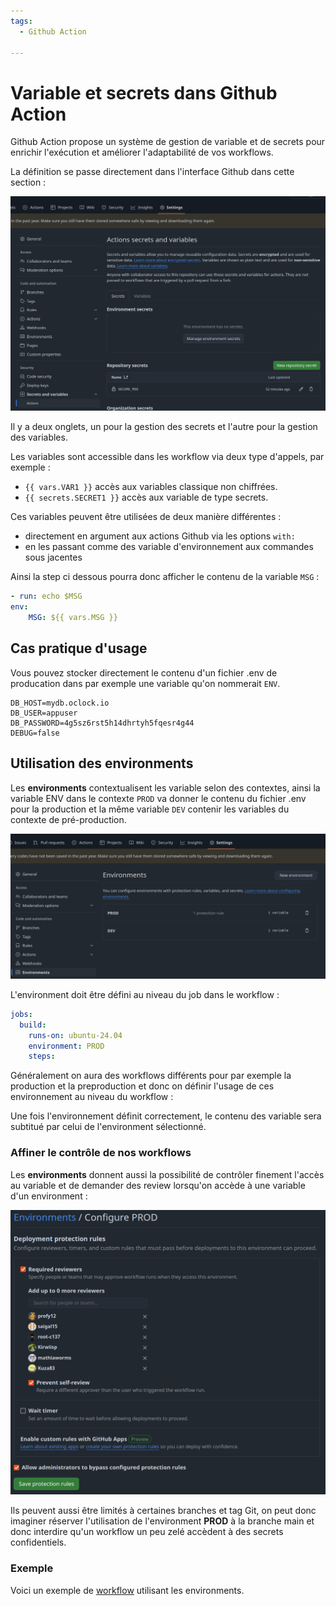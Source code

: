 ```yaml
---
tags:
  - Github Action

---
```

# Variable et secrets dans Github Action

Github Action propose un système de gestion de variable et de secrets pour enrichir l'exécution et améliorer l'adaptabilité de vos workflows.

La définition se passe directement dans l'interface Github dans cette section :

![alt text](image-4.png)

Il y a deux onglets, un pour la gestion des secrets et l'autre pour la gestion des variables.

Les variables sont accessible dans les workflow via deux type d'appels, par exemple :

- `{{ vars.VAR1 }}` accès aux variables classique non chiffrées.
- `{{ secrets.SECRET1 }}` accès aux variable de type secrets.

Ces variables peuvent être utilisées de deux manière différentes :

- directement en argument aux actions Github via les options `with:`
- en les passant comme des variable d'environnement aux commandes sous jacentes

Ainsi la step ci dessous pourra donc afficher le contenu de la variable `MSG` :

```yaml
- run: echo $MSG
env:
    MSG: ${{ vars.MSG }}
```

## Cas pratique d'usage

Vous pouvez stocker directement le contenu d'un fichier .env de producation dans par exemple une variable qu'on nommerait `ENV`.

```env
DB_HOST=mydb.oclock.io
DB_USER=appuser
DB_PASSWORD=4g5sz6rst5h14dhrtyh5fqesr4g44
DEBUG=false
```

## Utilisation des environments

Les **environments** contextualisent les variable selon des contextes, ainsi la variable ENV dans le contexte `PROD` va donner le contenu du fichier .env pour la production et la même variable `DEV` contenir les variables du contexte de pré-production.

![alt text](image-5.png)

L'environment doit être défini au niveau du job dans le workflow :

```yaml
jobs:
  build:
    runs-on: ubuntu-24.04
    environment: PROD
    steps:
```

Généralement on aura des workflows différents pour par exemple la production et la preproduction et donc on définir l'usage de ces environnement au niveau du workflow :

Une fois l'environnement définit correctement, le contenu des variable sera subtitué par celui de l'environment sélectionné.

### Affiner le contrôle de nos workflows

Les **environments** donnent aussi la possibilité de contrôler finement l'accès au variable et de demander des review lorsqu'on accède à une variable d'un environment :

![alt text](image-6.png)

Ils peuvent aussi être limités à certaines branches et tag Git, on peut donc imaginer réserver l'utilisation de l'environment **PROD** à la branche main et donc interdire qu'un workflow un peu zelé accèdent à des secrets confidentiels.


### Exemple

Voici un exemple de [workflow](https://github.com/o-devops/ga-tests/blob/main/.github/workflows/cowsay.yml) utilisant les environments.